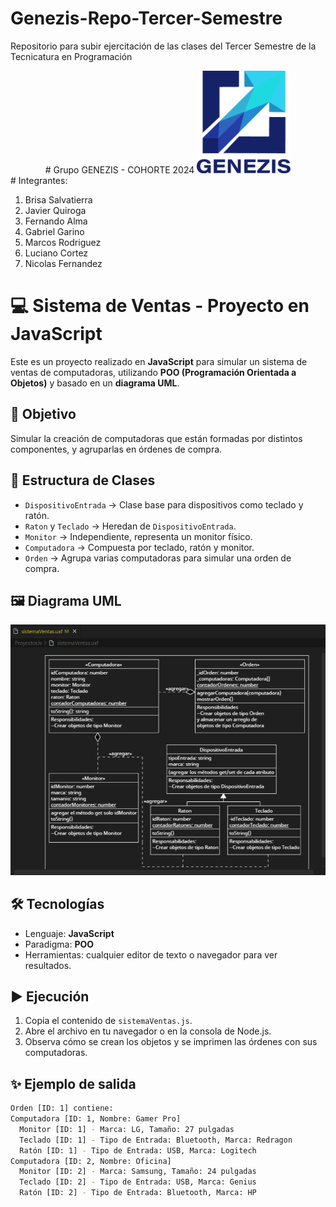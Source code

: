 # Genezis-Repo-Tercer-Semestre
Repositorio para subir ejercitación de las clases del Tercer Semestre de la Tecnicatura en Programación

<div align="center">
  # Grupo GENEZIS - COHORTE 2024
  <img src="./logo-genezis-new.png" alt="Logo Genezis" width="150">
</div>
# Integrantes: 

1. Brisa Salvatierra
2. Javier Quiroga
3. Fernando Alma
4. Gabriel Garino
5. Marcos Rodriguez
6. Luciano Cortez
7. Nicolas Fernandez

# 💻 Sistema de Ventas - Proyecto en JavaScript

Este es un proyecto realizado en **JavaScript** para simular un sistema de ventas de computadoras, utilizando **POO (Programación Orientada a Objetos)** y basado en un **diagrama UML**.

## 📌 Objetivo

Simular la creación de computadoras que están formadas por distintos componentes, y agruparlas en órdenes de compra.

## 🧩 Estructura de Clases

- `DispositivoEntrada` → Clase base para dispositivos como teclado y ratón.
- `Raton` y `Teclado` → Heredan de `DispositivoEntrada`.
- `Monitor` → Independiente, representa un monitor físico.
- `Computadora` → Compuesta por teclado, ratón y monitor.
- `Orden` → Agrupa varias computadoras para simular una orden de compra.

## 🖼️ Diagrama UML

![Diagrama UML](./Diagrama%20UML.png)


## 🛠️ Tecnologías

- Lenguaje: **JavaScript**
- Paradigma: **POO**
- Herramientas: cualquier editor de texto o navegador para ver resultados.

## ▶️ Ejecución

1. Copia el contenido de `sistemaVentas.js`.
2. Abre el archivo en tu navegador o en la consola de Node.js.
3. Observa cómo se crean los objetos y se imprimen las órdenes con sus computadoras.

## ✨ Ejemplo de salida

```bash
Orden [ID: 1] contiene:
Computadora [ID: 1, Nombre: Gamer Pro]
  Monitor [ID: 1] - Marca: LG, Tamaño: 27 pulgadas
  Teclado [ID: 1] - Tipo de Entrada: Bluetooth, Marca: Redragon
  Ratón [ID: 1] - Tipo de Entrada: USB, Marca: Logitech
Computadora [ID: 2, Nombre: Oficina]
  Monitor [ID: 2] - Marca: Samsung, Tamaño: 24 pulgadas
  Teclado [ID: 2] - Tipo de Entrada: USB, Marca: Genius
  Ratón [ID: 2] - Tipo de Entrada: Bluetooth, Marca: HP
